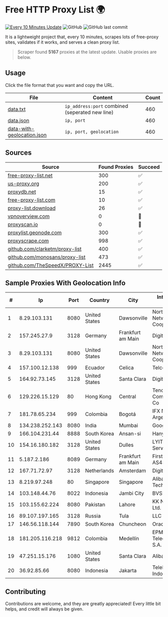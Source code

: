 
# Free HTTP Proxy List 🌍

[![Every 10 Minutes Update](https://github.com/mertguvencli/http-proxy-list/actions/workflows/main.yml/badge.svg?branch=main)](https://github.com/mertguvencli/http-proxy-list/actions/workflows/main.yml)
![GitHub](https://img.shields.io/github/license/mertguvencli/http-proxy-list)
![GitHub last commit](https://img.shields.io/github/last-commit/mertguvencli/http-proxy-list)

It is a lightweight project that, every 10 minutes, scrapes lots of free-proxy sites, validates if it works, and serves a clean proxy list.


> Scraper found **5167** proxies at the latest update. Usable proxies are below.

## Usage

Click the file format that you want and copy the URL.


|File|Content|Count|
|----|-------|-----|
|[data.txt](https://raw.githubusercontent.com/mertguvencli/http-proxy-list/main/proxy-list/data.txt)|`ip_address:port` combined (seperated new line)|460|
|[data.json](https://raw.githubusercontent.com/mertguvencli/http-proxy-list/main/proxy-list/data.json)|`ip, port`|460|
|[data-with-geolocation.json](https://raw.githubusercontent.com/mertguvencli/http-proxy-list/main/proxy-list/data-with-geolocation.json)|`ip, port, geolocation`|460|

## Sources

|Source|Found Proxies|Succeed|
|------|-------------|-------|
|[free-proxy-list.net](https://free-proxy-list.net)|300|✅|
|[us-proxy.org](https://www.us-proxy.org)|200|✅|
|[proxydb.net](http://proxydb.net)|15|✅|
|[free-proxy-list.com](https://free-proxy-list.com/?page=&port=&type%5B%5D=http&type%5B%5D=https&up_time=0&search=Search)|10|✅|
|[proxy-list.download](https://www.proxy-list.download/HTTP)|26|✅|
|[vpnoverview.com](https://vpnoverview.com/privacy/anonymous-browsing/free-proxy-servers)|0|🚫|
|[proxyscan.io](https://www.proxyscan.io)|0|🚫|
|[proxylist.geonode.com](https://proxylist.geonode.com/api/proxy-list?limit=300&page=1&sort_by=lastChecked&sort_type=desc&protocols=http,https)|300|✅|
|[proxyscrape.com](https://api.proxyscrape.com/v2/?request=displayproxies&protocol=http&timeout=10000&country=all&ssl=all&anonymity=all)|998|✅|
|[github.com/clarketm/proxy-list](https://raw.githubusercontent.com/clarketm/proxy-list/master/proxy-list-raw.txt)|400|✅|
|[github.com/monosans/proxy-list](https://raw.githubusercontent.com/monosans/proxy-list/main/proxies/http.txt)|473|✅|
|[github.com/TheSpeedX/PROXY-List](https://raw.githubusercontent.com/TheSpeedX/PROXY-List/master/http.txt)|2445|✅|


## Sample Proxies With Geolocation Info

|#|Ip|Port|Country|City|Internet Service Provider|
|-|--|----|-------|----|-------------------------|
|1|8.29.103.131|8080|United States|Dawsonville|North Georgia Network Cooperative, Inc|
|2|157.245.27.9|3128|Germany|Frankfurt am Main|DigitalOcean, LLC|
|3|8.29.103.131|8080|United States|Dawsonville|North Georgia Network Cooperative, Inc|
|4|157.100.12.138|999|Ecuador|Celica|Telconet S.A|
|5|164.92.73.145|3128|United States|Santa Clara|DigitalOcean, LLC|
|6|129.226.15.129|80|Hong Kong|Central|Tencent Cloud Computing (Beijing) Co|
|7|181.78.65.234|999|Colombia|Bogotá|IFX Networks Argentina S.R.L|
|8|134.238.252.143|8080|India|Mumbai|Google LLC|
|9|166.104.231.44|8888|South Korea|Ansan-si|Hanyang University|
|10|154.16.180.182|3128|United States|Dulles|LYIT Internet Services|
|11|5.187.2.186|8089|Germany|Frankfurt am Main|First Colo via AS44066|
|12|167.71.72.97|3128|Netherlands|Amsterdam|DigitalOcean, LLC|
|13|8.219.97.248|80|Singapore|Singapore|Alibaba (US) Technology Co., Ltd.|
|14|103.148.44.76|8022|Indonesia|Jambi City|BVSNET|
|15|103.155.62.224|8080|Pakistan|Lahore|KK Networks (Pvt) Ltd.|
|16|89.107.197.165|3128|Russia|Tula|LLC TK Altair|
|17|146.56.118.144|7890|South Korea|Chuncheon|Oracle Corporation|
|18|181.205.116.218|9812|Colombia|Medellín|EPM Telecomunicaciones S.A. E.S.P.|
|19|47.251.15.176|1080|United States|Santa Clara|Alibaba.com LLC|
|20|36.92.85.66|8080|Indonesia|Jakarta|Telekomunikasi Indonesia|



## Contributing

Contributions are welcome, and they are greatly appreciated! Every
little bit helps, and credit will always be given.

